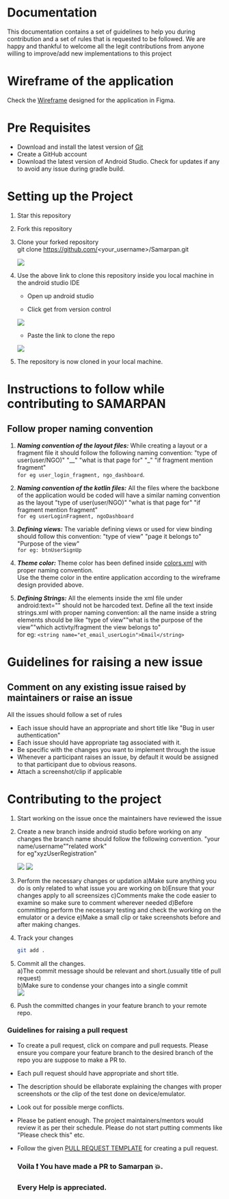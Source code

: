 
# Documentation
This documentation contains a set of guidelines to help you during contribution and
a set of rules that is requested to be followed. We are happy and thankful to welcome all the legit 
contributions from anyone willing to improve/add new implementations to this project

# Wireframe of the application
Check the [Wireframe](https://www.figma.com/file/qFdwZSrziy4OLva20BxbBD/Samarpan?node-id=147%3A2) designed for the application in Figma.

# Pre Requisites
- Download and install the latest version of [Git](https://git-scm.com/downloads)
- Create a GitHub account
- Download the latest version of Android Studio. Check for updates if any to avoid any issue 
  during gradle build.
# Setting up the Project
1) Star this repository  

2) Fork this repository
  
3) Clone your forked repository  
	git clone https://github.com/<your_username>/Samarpan.git  



	![](https://github.com/Suswan114/Samarpan/blob/master/images/clone_screenshot.png)
	
	
4) Use the above link to clone this repository inside you local machine in the android studio IDE     
 	- Open up android studio 
 	 
	- Click get from version control  
	
	![](https://github.com/Diversion2k22/Samarpan/blob/master/images/GetFromVCS.png)
	
	
	- Paste the link to clone the repo
	
	![](https://github.com/Diversion2k22/Samarpan/blob/master/images/CopyGITLink.png)
	
5) The repository is now cloned in your local machine.  
 
# Instructions to follow while contributing to SAMARPAN
## Follow proper naming convention

1) ***Naming convention of the layout files:***  While creating a layout or a fragment file it should follow the following naming convention:
					  "type of user(user/NGO)" "__" "what is that page for" "_" "if fragment mention fragment"  
					   ```for eg user_login_fragment, ngo_dashboard```.

2) ***Naming convention of the kotlin files:***  All the files where the backbone of the application would be coded will have a similar naming 
				         convention as the layout
					 "type of user(user/NGO)" "what is that page for" "if fragment mention fragment"  
					  ```for eg userLoginFragment, ngoDashboard```

3) ***Defining views:***  The variable defining views or used for view binding should follow this convention:
                 "type of view" "page it belongs to" "Purpose of the view"  
		  ```for eg: btnUserSignUp```

4) ***Theme color:***  Theme color has been defined inside [colors.xml](https://github.com/Diversion2k22/Samarpan/blob/master/app/src/main/res/values/colors.xml) with proper naming    convention.  
  Use the theme color in the entire application according to the wireframe design provided above.

5) ***Defining Strings:***  All the elements inside the xml file under android:text="" should not be harcoded text. Define all the text inside strings.xml
		     with proper naming convention:
		     all the name inside a string elements should be like "type of view""what is the purpose of the view""which activty/fragment the view belongs to"  
         for eg: ```<string name="et_email_userLogin">Email</string>```
         
# Guidelines for raising a new issue
## Comment on any existing issue raised by maintainers or raise an issue

 All the issues should follow a set of rules 
  - Each issue should have an appropriate and short title like "Bug in user authentication"
  - Each issue should have appropriate tag associated with it.
  - Be specific with the changes you want to implement through the issue 
  - Whenever a participant raises an issue, by default it would be assigned to that participant due to obvious reasons.
  - Attach a screenshot/clip if applicable
# Contributing to the project
1) Start working on the issue once the maintainers have reviewed the issue 
2) Create a new branch inside android studio before working on any changes
    the branch name should follow the following convention. 
    "your name/username""related work"  
     for eg"xyzUserRegistration"  
     
     ![](https://github.com/Suswan114/Samarpan/blob/master/images/branch_screenshot_full.png)
     ![](https://github.com/Suswan114/Samarpan/blob/master/images/branch_sreenshot.png)
 3) Perform the necessary changes or updation
 	a)Make sure anything you do is only related to what issue you are working on 
	b)Ensure that your changes apply to all screensizes
	c)Comments make the code easier to examine so make sure to comment wherever needed
	d)Before committing perform the necessary testing and check the working on the emulator or a device
	e)Make a small clip or take screenshots before and after making changes.

 4) Track your changes  
     ```bash 
     git add .
     ```
 5) Commit all the changes.  
	a)The commit message should be relevant and short.(usually title of pull request)   
	b)Make sure to condense your changes into a single commit  
	![](https://github.com/Suswan114/Samarpan/blob/master/images/commit_screenshot.PNG)  
 6) Push the committed changes in your feature branch to your remote repo.  


### Guidelines for raising a pull request  

- To create a pull request, click on compare and pull requests. Please ensure you compare your feature branch to the desired branch of the repo you are suppose to make a PR to.   
- Each pull request should have appropriate and short title.  
- The description should be ellaborate explaining the changes with proper screenshots or the clip of the test done on device/emulator.    
- Look out for possible merge conflicts.    
- Please be patient enough. The project maintainers/mentors would review it as per their schedule. Please do not start putting comments like "Please check this" etc.    
- Follow the given [PULL REQUEST TEMPLATE](https://github.com/Diversion2k22/Samarpan/blob/master/.github/PULL_REQUEST_TEMPLATE.md) for creating a pull request.    



   ### Voila ❗ You have made a PR to Samarpan 💥.  
   ### Every Help is appreciated.
